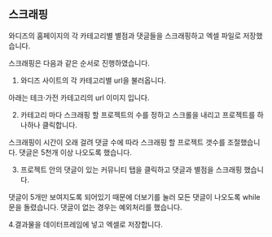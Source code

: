 ## 스크래핑

와디즈의 홈페이지의 각 카테고리별 별점과 댓글들을 스크래핑하고 엑셀 파일로 저장했습니다.

스크래핑은 다음과 같은 순서로 진행하였습니다.

1. 와디즈 사이트의 각 카테고리별 url을 불러옵니다. 
   
아래는 테크·가전 카테고리의 url 이미지 입니다.
   
2. 카테고리 마다 스크래핑 할 프로젝트의 수를 정하고 스크롤을 내리고 프로젝트를 하나하나 클릭합니다.

스크래핑이 시간이 오래 걸려 댓글 수에 따라 스크래핑 할 프로젝트 갯수를 조절했습니다. 댓글은 5천개 이상 나오도록 했습니다.

3. 프로젝트 안의 댓글이 있는 커뮤니티 탭을 클릭하고 댓글과 별점을 스크래핑 했습니다.

댓글이 5개만 보여지도록 되어있기 때문에 더보기를 눌러 모든 댓글이 나오도록 while문을 돌렸습니다. 댓글이 없는 경우는 예외처리를 했습니다.

4.결과물을 데이터프레임에 넣고 엑셀로 저장합니다.